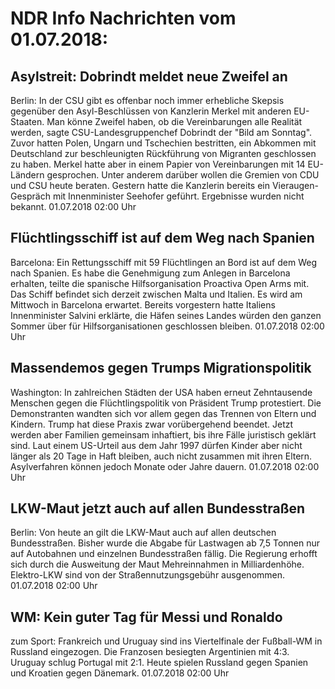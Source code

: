 # NDR Info Nachrichten vom 01.07.2018:


## Asylstreit: Dobrindt meldet neue Zweifel an
Berlin: In der CSU gibt es offenbar noch immer erhebliche Skepsis gegenüber den Asyl-Beschlüssen von Kanzlerin Merkel mit anderen EU-Staaten. Man könne Zweifel haben, ob die Vereinbarungen alle Realität werden, sagte CSU-Landesgruppenchef Dobrindt der "Bild am Sonntag". Zuvor hatten Polen, Ungarn und Tschechien bestritten, ein Abkommen mit Deutschland zur beschleunigten Rückführung von Migranten geschlossen zu haben. Merkel hatte aber in einem Papier von Vereinbarungen mit 14 EU-Ländern gesprochen. Unter anderem darüber wollen die Gremien von CDU und CSU heute beraten. Gestern hatte die Kanzlerin bereits ein Vieraugen-Gespräch mit Innenminister Seehofer geführt. Ergebnisse wurden nicht bekannt. 01.07.2018 02:00 Uhr 

## Flüchtlingsschiff ist auf dem Weg nach Spanien
Barcelona: Ein Rettungsschiff mit 59 Flüchtlingen an Bord ist auf dem Weg nach Spanien. Es habe die Genehmigung zum Anlegen in Barcelona erhalten, teilte die spanische Hilfsorganisation Proactiva Open Arms mit. Das Schiff befindet sich derzeit zwischen Malta und Italien. Es wird am Mittwoch in Barcelona erwartet. Bereits vorgestern hatte Italiens Innenminister Salvini erklärte, die Häfen seines Landes würden den ganzen Sommer über für Hilfsorganisationen geschlossen bleiben. 01.07.2018 02:00 Uhr 

## Massendemos gegen Trumps Migrationspolitik
Washington: In zahlreichen Städten der USA haben erneut Zehntausende Menschen gegen die Flüchtlingspolitik von Präsident Trump protestiert. Die Demonstranten wandten sich vor allem gegen das Trennen von Eltern und Kindern. Trump hat diese Praxis zwar vorübergehend beendet. Jetzt werden aber Familien gemeinsam inhaftiert, bis ihre Fälle juristisch geklärt sind. Laut einem US-Urteil aus dem Jahr 1997 dürfen Kinder aber nicht länger als 20 Tage in Haft bleiben, auch nicht zusammen mit ihren Eltern. Asylverfahren können jedoch Monate oder Jahre dauern. 01.07.2018 02:00 Uhr 

## LKW-Maut jetzt auch auf allen Bundesstraßen
Berlin: Von heute an gilt die LKW-Maut auch auf allen deutschen Bundesstraßen. Bisher wurde die Abgabe für Lastwagen ab 7,5 Tonnen nur auf Autobahnen und einzelnen Bundesstraßen fällig. Die Regierung erhofft sich durch die Ausweitung der Maut Mehreinnahmen in Milliardenhöhe. Elektro-LKW sind von der Straßennutzungsgebühr ausgenommen. 01.07.2018 02:00 Uhr 

## WM: Kein guter Tag für Messi und Ronaldo
zum Sport:  Frankreich und Uruguay sind ins Viertelfinale der Fußball-WM in Russland eingezogen. Die Franzosen besiegten Argentinien mit 4:3. Uruguay schlug Portugal mit 2:1. Heute spielen Russland gegen Spanien und Kroatien gegen Dänemark. 01.07.2018 02:00 Uhr 
